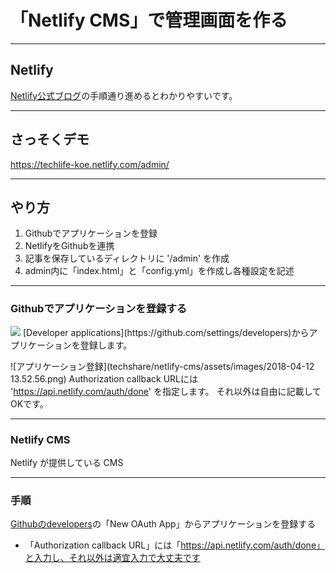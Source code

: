 # 「Netlify CMS」で管理画面を作る

---
## Netlify
[Netlify公式ブログ](https://www.netlify.com/blog/2015/10/26/a-step-by-step-guide-hexo-on-netlify/)の手順通り進めるとわかりやすいです。

---
## さっそくデモ
https://techlife-koe.netlify.com/admin/


---
## やり方
1. Githubでアプリケーションを登録
1. NetlifyをGithubを連携
1. 記事を保存しているディレクトリに '/admin' を作成
1. admin内に「index.html」と「config.yml」を作成し各種設定を記述


---
### Githubでアプリケーションを登録する
<img src="https://github.com/hiromichikoeda/techshare/netlify-cms/assets/images/2018-04-12 13.52.56.png">
[Developer applications](https://github.com/settings/developers)からアプリケーションを登録します。

![アプリケーション登録](techshare/netlify-cms/assets/images/2018-04-12 13.52.56.png)
Authorization callback URLには 'https://api.netlify.com/auth/done' を指定します。
それ以外は自由に記載してOKです。







---
### Netlify CMS

Netlify が提供している CMS

---

### 手順
[Githubのdevelopers](https://github.com/settings/developers)の「New OAuth App」からアプリケーションを登録する


- 「Authorization callback URL」には「https://api.netlify.com/auth/done」と入力し、それ以外は適宜入力で大丈夫です
